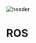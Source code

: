 ![header](https://capsule-render.vercel.app/api?type=soft&color=auto&height=300&section=header&text=software%20capstone%20design&fontSize=30)

# ROS
